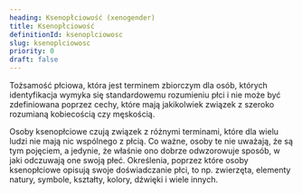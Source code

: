 ```yaml
---
heading: Ksenopłciowość (xenogender)
title: Ksenopłciowość
definitionId: ksenoplciowosc
slug: ksenoplciowosc
priority: 0
draft: false
---
```

Tożsamość płciowa, która jest terminem zbiorczym dla osób, których identyfikacja wymyka się standardowemu rozumieniu płci i nie może być zdefiniowana poprzez cechy, które mają jakikolwiek związek z szeroko rozumianą kobiecością czy męskością. 

Osoby ksenopłciowe czują związek z różnymi terminami, które dla wielu ludzi nie mają nic wspólnego z płcią. Co ważne, osoby te nie uważają, że są tym pojęciem, a jedynie, że właśnie ono dobrze odwzorowuje sposób, w jaki odczuwają one swoją płeć. Określenia, poprzez które osoby ksenopłciowe opisują swoje doświadczanie płci, to np. zwierzęta, elementy natury, symbole, kształty, kolory, dźwięki i wiele innych.
